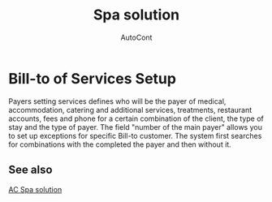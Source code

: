 ﻿---
    title: "Spa solution"
    author: AutoCont
    ms.date: 04/30/2018
    ms.topic: article
    ms.prod: dynamics-nav-2017
    ms.contentlocale: en
    ms.lasthandoff: 04/30/2018
---

# Bill-to of Services Setup

Payers setting services defines who will be the payer of medical, accommodation, catering and additional services, treatments, restaurant accounts, fees and phone for a certain combination of the client, the type of stay and the type of payer. The field "number of the main payer" allows you to set up exceptions for specific Bill-to customer. The system first searches for combinations with the completed the payer and then without it. 


## <a name="see-also"></a>See also
[AC Spa solution](ac-spa-solution.md)